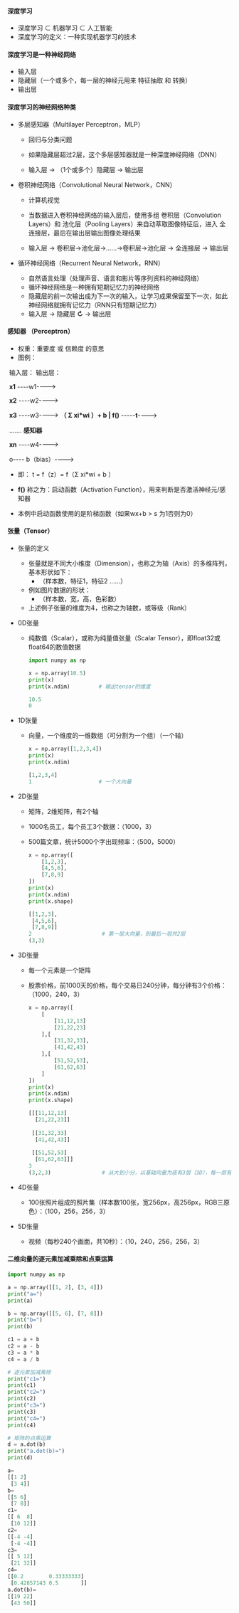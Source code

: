 #### 深度学习 

* 深度学习 ⊂ 机器学习 ⊂ 人工智能
* 深度学习的定义：一种实现机器学习的技术

#### 深度学习是一种神经网络

* 输入层
* 隐藏层（一个或多个，每一层的神经元用来 特征抽取 和 转换）
* 输出层

#### 深度学习的神经网络种类

* 多层感知器（Multilayer Perceptron，MLP）

  * 回归与分类问题

  * 如果隐藏层超过2层，这个多层感知器就是一种深度神经网络（DNN）
  * 输入层  -> （1个或多个）隐藏层  ->  输出层

* 卷积神经网络（Convolutional Neural Network，CNN）

  * 计算机视觉

  * 当数据进入卷积神经网络的输入层后，使用多组 卷积层（Convolution Layers）和 池化层（Pooling Layers）来自动萃取图像特征后，进入 全连接层，最后在输出层输出图像处理结果
  * 输入层  ->  卷积层->池化层->......->卷积层->池化层  ->  全连接层  ->  输出层

* 循环神经网络（Recurrent Neural Network，RNN）

  * 自然语言处理（处理声音、语言和影片等序列资料的神经网络）
  * 循环神经网络是一种拥有短期记忆力的神经网络
  * 隐藏层的前一次输出成为下一次的输入，让学习成果保留至下一次，如此神经网络就拥有记忆力（RNN只有短期记忆力）
  * 输入层  ->  隐藏层 **↻**  ->  输出层

#### 感知器 （Perceptron）

* 权重：重要度 或 信赖度 的意思
* 图例：

​                输入层：                                                输出层：

​                     **x1**          ----w1---->

​                     **x2**          ----w2---->

​                     **x3**          ----w3---->             **（ Σ xi*wi ）+ b  |  f()**             -----**t**---->

​                                .......                                         **感知器**

​                     **xn**         ----w4---->

​					       o---- b（bias）---->

* 即： t = f（z）= f（Σ xi*wi + b ）

*  **f()** 称之为：启动函数（Activation Function），用来判断是否激活神经元/感知器
  * 本例中启动函数使用的是阶梯函数（如果wx+b > s 为1否则为0）

#### 张量（Tensor）

* 张量的定义

  * 张量就是不同大小维度（Dimension），也称之为轴（Axis）的多维阵列，基本形状如下：
    * （样本数，特征1，特征2 ......）
  * 例如图片数据的形状：
    * （样本数，宽，高，色彩数）
  * 上述例子张量的维度为4，也称之为轴数，或等级（Rank）

* 0D张量

  * 纯数值（Scalar），或称为纯量值张量（Scalar Tensor），即float32或float64的数值数据

    ```python
    import numpy as np
    
    x = np.array(10.5)
    print(x)
    print(x.ndim)         # 输出tensor的维度
    ```

    ```python
    10.5
    0
    ```

* 1D张量

  * 向量，一个维度的一维数组（可分割为一个组）（一个轴）

    ```python
    x = np.array([1,2,3,4])
    print(x)
    print(x.ndim)
    ```

    ```python
    [1,2,3,4]
    1					  # 一个大向量
    ```

* 2D张量

  * 矩阵，2维矩阵，有2个轴

  * 1000名员工，每个员工3个数据：（1000，3）

  * 500篇文章，统计5000个字出现频率：（500，5000）

    ``` python
    x = np.array([
    	[1,2,3],
        [4,5,6],
        [7,8,9]
    ])
    print(x)
    print(x.ndim)
    print(x.shape)
    ```

    ```python
    [[1,2,3],
     [4,5,6],
     [7,8,9]]
    2					   # 第一层大向量，到最后一层共2层
    (3,3)
    ```

* 3D张量

  * 每一个元素是一个矩阵

  * 股票价格，前1000天的价格，每个交易日240分钟，每分钟有3个价格：（1000，240，3）

    ```python
    x = np.array([
        [
            [11,12,13]
            [21,22,23]
        ],[
            [31,32,33],
            [41,42,43]
        ],[
            [51,52,53],
            [61,62,63]
        ]
    ])
    print(x)
    print(x.ndim)
    print(x.shape)
    ```

    ```python
    [[[11,12,13]
      [21,22,23]]
        
     [[31,32,33]
      [41,42,43]]
        
     [[51,52,53]
      [61,62,63]]]
    3
    (3,2,3)				   # 从大到小分，以基础向量为底有3层（3D），每一层有3，2，3个子元素
    ```

* 4D张量

  * 100张照片组成的照片集（样本数100张，宽256px，高256px，RGB三原色）：（100，256，256，3）

* 5D张量
  * 视频（每秒240个画面，共10秒）：（10，240，256，256，3）

#### 二维向量的逐元素加减乘除和点乘运算

```python
import numpy as np

a = np.array([[1, 2], [3, 4]])
print("a=")
print(a)

b = np.array([[5, 6], [7, 8]])
print("b=")
print(b)

c1 = a + b
c2 = a - b
c3 = a * b
c4 = a / b

# 逐元素加减乘除
print("c1=")
print(c1)
print("c2=")
print(c2)
print("c3=")
print(c3)
print("c4=")
print(c4)

# 矩阵的点乘运算
d = a.dot(b)
print("a.dot(b)=")
print(d)
```

```python
a=
[[1 2]
 [3 4]]
b=
[[5 6]
 [7 8]]
c1=
[[ 6  8]
 [10 12]]
c2=
[[-4 -4]
 [-4 -4]]
c3=
[[ 5 12]
 [21 32]]
c4=
[[0.2        0.33333333]
 [0.42857143 0.5       ]]
a.dot(b)=
[[19 22]
 [43 50]]
```

